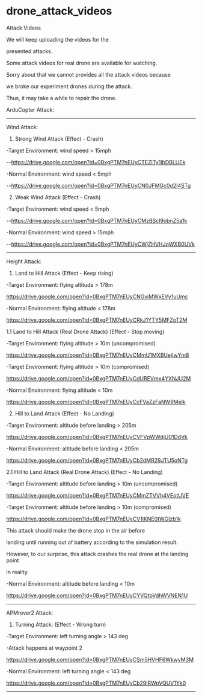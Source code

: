 # drone_attack_videos

Attack Videos

We will keep uploading the videos for the 

presented attacks.

Some attack videos for real drone are available for watching. 

Sorry about that we cannot provides all the attack videos because

we broke our experiment drones during the attack.

Thus, it may take a while to repair the drone.

ArduCopter Attack:

-------------------------------------------------------------------------------

Wind Attack: 

1. Strong Wind Attack (Effect - Crash)

-Target Environment: wind speed > 15mph

--https://drive.google.com/open?id=0BxgPTM7nEUyCTEZlTy1lbDBLUEk

-Normal Environment: wind speed < 5mph

--https://drive.google.com/open?id=0BxgPTM7nEUyCN0JFMGc0d2I4STg

2. Weak Wind Attack (Effect - Crash)

-Target Environment: wind speed < 5mph

--https://drive.google.com/open?id=0BxgPTM7nEUyCMzBScl9obnZ5a1k

-Normal Environment: wind speed > 15mph

--https://drive.google.com/open?id=0BxgPTM7nEUyCWjZHVHJqWXB0UVk

-------------------------------------------------------------------------------

Height Attack:

1. Land to Hill Attack (Effect - Keep rising)

-Target Environment: flying altitude > 178m

https://drive.google.com/open?id=0BxgPTM7nEUyCNGxiMWxEVy1uUmc

-Normal Environment: flying altitude < 178m

https://drive.google.com/open?id=0BxgPTM7nEUyCRkJ1YTY5MFZpT2M

1.1 Land to Hill Attack (Real Drone Attack) (Effect - Stop moving)

-Target Environment: flying altitude > 10m (uncompromised)

https://drive.google.com/open?id=0BxgPTM7nEUyCMmU1MXBUejIwYm8

-Target Environment: flying altitude > 10m (compromised)

https://drive.google.com/open?id=0BxgPTM7nEUyCdUREVmx4YXNJU2M

-Normal Environment: flying altitude < 10m

https://drive.google.com/open?id=0BxgPTM7nEUyCcFVaZzFaNW9Melk

2. Hill to Land Attack (Effect - No Landing)

-Target Environment: altitude before landing > 205m

https://drive.google.com/open?id=0BxgPTM7nEUyCVFVpWWdjU01DdVk

-Normal Environment: altitude before landing < 205m

https://drive.google.com/open?id=0BxgPTM7nEUyCb2dMR29JTU5qNTg

2.1 Hill to Land Attack (Real Drone Attack) (Effect - No Landing)

-Target Environment: altitude before landing > 10m (uncompromised)

https://drive.google.com/open?id=0BxgPTM7nEUyCMmZTVVh4VEotUVE

-Target Environment: altitude before landing > 10m (compromised)

https://drive.google.com/open?id=0BxgPTM7nEUyCV1lKNE0tWGIzb1k

This attack should make the drone stop in the air before

landing until running out of battery according to the simulation result.

However, to our surprise, this attack crashes the real drone at the landing point

in reality.

-Normal Environment: altitude before landing < 10m

https://drive.google.com/open?id=0BxgPTM7nEUyCYVQtbVdhWVNEN1U

-------------------------------------------------------------------------------

APMrover2 Attack:

1. Turning Attack: (Effect - Wrong turn)

-Target Environment: left turning angle > 143 deg

-Attack happens at waypoint 2

https://drive.google.com/open?id=0BxgPTM7nEUyCSm5HVHF6WkwyM3M

-Normal Environment: left turning angle < 143 deg

https://drive.google.com/open?id=0BxgPTM7nEUyCb29iRWpVQUV1Yk0

-------------------------------------------------------------------------------
